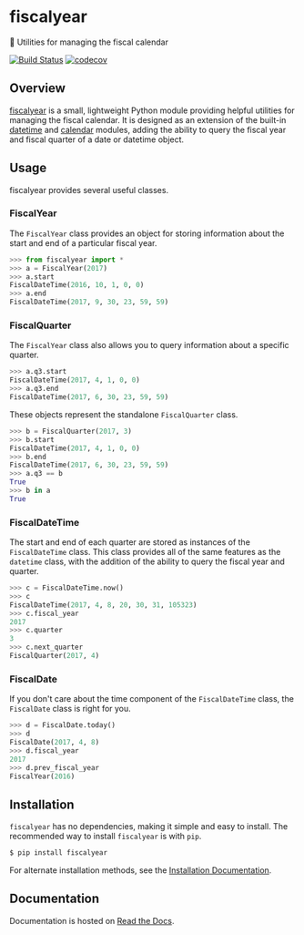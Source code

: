 # fiscalyear
:calendar: Utilities for managing the fiscal calendar

[![Build Status](https://travis-ci.org/adamjstewart/fiscalyear.svg?branch=master)](https://travis-ci.org/adamjstewart/fiscalyear)
[![codecov](https://codecov.io/gh/adamjstewart/fiscalyear/branch/master/graph/badge.svg)](https://codecov.io/gh/adamjstewart/fiscalyear)

## Overview

[fiscalyear](https://github.com/adamjstewart/fiscalyear) is a small, lightweight Python module providing helpful utilities for managing the fiscal calendar. It is designed as an extension of the built-in [datetime](https://docs.python.org/3/library/datetime.html) and [calendar](https://docs.python.org/3/library/calendar.html) modules, adding the ability to query the fiscal year and fiscal quarter of a date or datetime object.

## Usage

fiscalyear provides several useful classes.

### FiscalYear

The `FiscalYear` class provides an object for storing information about the start and end of a particular fiscal year.

```python
>>> from fiscalyear import *
>>> a = FiscalYear(2017)
>>> a.start
FiscalDateTime(2016, 10, 1, 0, 0)
>>> a.end
FiscalDateTime(2017, 9, 30, 23, 59, 59)
```

### FiscalQuarter

The `FiscalYear` class also allows you to query information about a specific quarter.

```python
>>> a.q3.start
FiscalDateTime(2017, 4, 1, 0, 0)
>>> a.q3.end
FiscalDateTime(2017, 6, 30, 23, 59, 59)
```

These objects represent the standalone `FiscalQuarter` class.

```python
>>> b = FiscalQuarter(2017, 3)
>>> b.start
FiscalDateTime(2017, 4, 1, 0, 0)
>>> b.end
FiscalDateTime(2017, 6, 30, 23, 59, 59)
>>> a.q3 == b
True
>>> b in a
True
```

### FiscalDateTime

The start and end of each quarter are stored as instances of the `FiscalDateTime` class. This class provides all of the same features as the `datetime` class, with the addition of the ability to query the fiscal year and quarter.

```python
>>> c = FiscalDateTime.now()
>>> c
FiscalDateTime(2017, 4, 8, 20, 30, 31, 105323)
>>> c.fiscal_year
2017
>>> c.quarter
3
>>> c.next_quarter
FiscalQuarter(2017, 4)
```

### FiscalDate

If you don't care about the time component of the `FiscalDateTime` class, the `FiscalDate` class is right for you.

```python
>>> d = FiscalDate.today()
>>> d
FiscalDate(2017, 4, 8)
>>> d.fiscal_year
2017
>>> d.prev_fiscal_year
FiscalYear(2016)
```

## Installation

`fiscalyear` has no dependencies, making it simple and easy to install. The recommended way to install `fiscalyear` is with `pip`.

```bash
$ pip install fiscalyear
```

For alternate installation methods, see the [Installation Documentation](http://fiscalyear.readthedocs.io/en/latest/installation.html).

## Documentation

Documentation is hosted on [Read the Docs](http://fiscalyear.readthedocs.io/en/latest/index.html).
